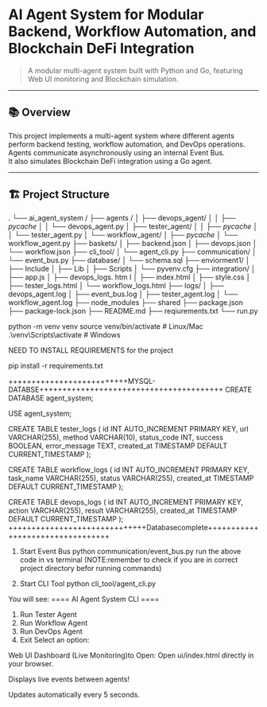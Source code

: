 # AI Agent System for Modular Backend, Workflow Automation, and Blockchain DeFi Integration

> A modular multi-agent system built with Python and Go, featuring Web UI monitoring and Blockchain simulation.

---

## 📚 Overview

This project implements a multi-agent system where different agents perform backend testing, workflow automation, and DevOps operations.  
Agents communicate asynchronously using an internal Event Bus.  
It also simulates Blockchain DeFi integration using a Go agent.

---

## 🏗️ Project Structure
.
└── ai_agent_system  /
    ├── agents /
    │   ├── devops_agent/
    │   │   ├── _pycache_
    │   │   └── devops_agent.py
    │   ├── tester_agent/
    │   │   ├── _pycache_
    │   │   └── tester_agent.py
    │   └── workflow_agent/
    │       ├── _pycache_
    │       └── workflow_agent.py
    ├── baskets/
    │   ├── backend.json
    │   ├── devops.json
    │   └── workflow.json
    ├── cli_tool/
    │   └── agent_cli.py
    ├── communication/
    │   └── event_bus.py
    ├── database/
    │   └── schema.sql
    ├── enviorment1/
    │   ├── Include
    │   ├── Lib
    │   ├── Scripts
    │   └── pyvenv.cfg
    ├── integration/
    │   ├── app.js
    │   ├── devops_logs. htm I
    │   ├── index.html
    │   ├── style.css
    │   ├── tester_logs.html
    │   └── workflow_logs.html
    ├── logs/
    │   ├── devops_agent.log
    │   ├── event_bus.log
    │   ├── tester_agent.log
    │   └── workflow_agent.log
    ├── node_modules
    ├── shared
    ├── package.json
    ├── package-lock.json
    ├── README.md
    ├── reqiurements.txt
    └── run.py

python -m venv venv
source venv/bin/activate    # Linux/Mac
.\venv\Scripts\activate     # Windows

NEED TO INSTALL REQUIREMENTS for the project 

pip install -r requirements.txt

++++++++++++++++++++++++++MYSQL-DATABSE++++++++++++++++++++++++++++++++++++++++
CREATE DATABASE agent_system;

USE agent_system;

CREATE TABLE tester_logs (
    id INT AUTO_INCREMENT PRIMARY KEY,
    url VARCHAR(255),
    method VARCHAR(10),
    status_code INT,
    success BOOLEAN,
    error_message TEXT,
    created_at TIMESTAMP DEFAULT CURRENT_TIMESTAMP
);

CREATE TABLE workflow_logs (
    id INT AUTO_INCREMENT PRIMARY KEY,
    task_name VARCHAR(255),
    status VARCHAR(255),
    created_at TIMESTAMP DEFAULT CURRENT_TIMESTAMP
);

CREATE TABLE devops_logs (
    id INT AUTO_INCREMENT PRIMARY KEY,
    action VARCHAR(255),
    result VARCHAR(255),
    created_at TIMESTAMP DEFAULT CURRENT_TIMESTAMP
);
++++++++++++++++++++++++++++++Databasecomplete+++++++++++++++++++++++++++++++++


1. Start Event Bus
python communication/event_bus.py
run the above code in vs terminal 
(NOTE:remember to check if you are in correct project directory befor running commands)

2. Start CLI Tool
python cli_tool/agent_cli.py



You will see:
==== AI Agent System CLI ====
1. Run Tester Agent
2. Run Workflow Agent
3. Run DevOps Agent
4. Exit
Select an option:


Web UI Dashboard (Live Monitoring)to Open:
Open ui/index.html directly in your browser.

Displays live events between agents!

Updates automatically every 5 seconds.